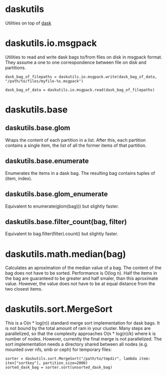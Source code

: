 # daskutils

Utilities on top of [dask](https://dask.org/)

# daskutils.io.msgpack

Utilities to read and write dask bags to/from files on disk in msgpack format. They assume a one to one correspondence
between file on disk and partitions.

    dask_bag_of_filepaths = daskutils.io.msgpack.write(dask_bag_of_data, "/path/to/files/myfile-%s.msgpack")
    
    dask_bag_of_data = daskutils.io.msgpack.read(dask_bag_of_filepaths)

# daskutils.base

## daskutils.base.glom

Wraps the content of each partition in a list. After this, each partition contains a single item,
the list of all the former items of that partition.

## daskutils.base.enumerate

Enumerates the items in a dask bag. The resulting bag contains tuples of (item, index).

## daskutils.base.glom_enumerate

Equivalent to enumerate(glom(bag))) but slightly faster.

## daskutils.base.filter_count(bag, filter)

Equivalent to bag.filter(filter).count() but slightly faster.

# daskutils.math.median(bag)

Calculates an aproximation of the median value of a bag.
The content of the bag does not have to be sorted. Performance is O(log n). Half the items in the bag are guaranteed to be
greater and half smaler, than this aproximate value. However, the value does not have to be at equal distance
from the two closest items.

# daskutils.sort.MergeSort

This is a O(n * log(n)) standard merge sort implementation for dask bags. It is not bound by the total amount of ram
in your cluster. Many steps are parallelized, so that the complexity approaches O(n * log(n)/k) where k is number of nodes.
However, currently the final merge is not parallelized. The sort implementation needs a directory shared between all nodes
(e.g. mounted over nfs, smb or ceph) for temporary files:

    sorter = daskutils.sort.MergeSort("/path/to/tmpdir", lambda item: iten["sortkey"], partition_size=2000)
    sorted_dask_bag = sorter.sort(unsorted_dask_bag)
